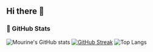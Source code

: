 ## Hi there 👋

<!--
**lmourine018/lmourine018** is a ✨ _special_ ✨ repository because its `README.md` (this file) appears on your GitHub profile.

Here are some ideas to get you started:

- 🔭 I’m currently working on ...
- 🌱 I’m currently learning ...
- 👯 I’m looking to collaborate on ...
- 🤔 I’m looking for help with ...
- 💬 Ask me about ...
- 📫 How to reach me: ...
- 😄 Pronouns: ...
- ⚡ Fun fact: ...
-->
### 🌟 GitHub Stats

![Mourine's GitHub stats](https://github-readme-stats.vercel.app/api?username=lmourine01&show_icons=true&theme=radical)
[![GitHub Streak](https://streak-stats.demolab.com?user=lmourine018&theme=radical)](https://git.io/streak-stats)
![Top Langs](https://github-readme-stats.vercel.app/api/top-langs/?username=lmourine018&layout=compact&theme=radical)
